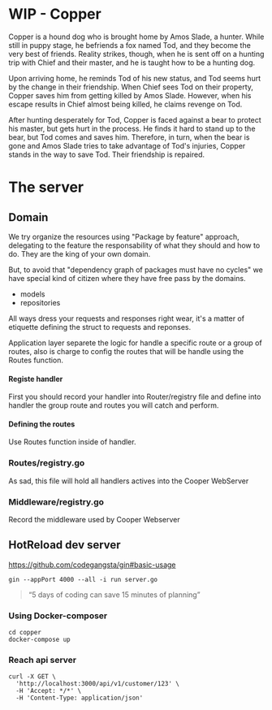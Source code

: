 # WIP - Copper

Copper is a hound dog who is brought home by Amos Slade, a hunter. While still in puppy stage, he befriends a fox named Tod, and they become the very best of friends. Reality strikes, though, when he is sent off on a hunting trip with Chief and their master, and he is taught how to be a hunting dog.

Upon arriving home, he reminds Tod of his new status, and Tod seems hurt by the change in their friendship. When Chief sees Tod on their property, Copper saves him from getting killed by Amos Slade. However, when his escape results in Chief almost being killed, he claims revenge on Tod.

After hunting desperately for Tod, Copper is faced against a bear to protect his master, but gets hurt in the process. He finds it hard to stand up to the bear, but Tod comes and saves him. Therefore, in turn, when the bear is gone and Amos Slade tries to take advantage of Tod's injuries, Copper stands in the way to save Tod. Their friendship is repaired.

# The server


## Domain

We try organize the resources using "Package by feature" approach, delegating to the feature the responsability of what they should and how to do. They are the king of your own domain.

But, to avoid that "dependency graph of packages must have no cycles" we have special kind of citizen where they have free pass by the domains.

- models
- repositories

All ways dress your requests and responses right wear, it's a matter of etiquette defining the struct to requests and reponses.

Application layer separete the logic for handle a specific route or a group of routes, also is charge to config the routes that will be handle using the Routes function.

#### Registe handler

First you should record your handler into Router/registry file and define into handler the group route and routes you will catch and perform.

#### Defining the routes

Use Routes function inside of handler.

### Routes/registry.go

As sad, this file will hold all handlers actives into the Cooper WebServer

### Middleware/registry.go

Record the middleware used by Cooper Webserver


## HotReload dev server

https://github.com/codegangsta/gin#basic-usage

```
gin --appPort 4000 --all -i run server.go
```

> “5 days of coding can save 15 minutes of planning”


### Using Docker-composer

```
cd copper
docker-compose up
```

### Reach api server

```
curl -X GET \
  'http://localhost:3000/api/v1/customer/123' \
  -H 'Accept: */*' \
  -H 'Content-Type: application/json'
```
